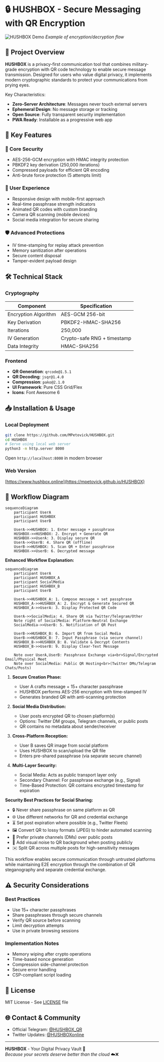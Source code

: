 # 🔒 HUSHBOX - Secure Messaging with QR Encryption 

![HUSHBOX Demo](assets/hushbox-demo.gif) *Example of encryption/decryption flow*

## 🌟 Project Overview
**HUSHBOX** is a privacy-first communication tool that combines military-grade encryption with QR code technology to enable secure message transmission. Designed for users who value digital privacy, it implements modern cryptographic standards to protect your communications from prying eyes.

Key Characteristics:
- **Zero-Server Architecture**: Messages never touch external servers
- **Ephemeral Design**: No message storage or tracking
- **Open Source**: Fully transparent security implementation
- **PWA Ready**: Installable as a progressive web app

## 🚀 Key Features

### 🔐 Core Security
- AES-256-GCM encryption with HMAC integrity protection
- PBKDF2 key derivation (250,000 iterations)
- Compressed payloads for efficient QR encoding
- Anti-brute force protection (5 attempts limit)

### 📱 User Experience
- Responsive design with mobile-first approach
- Real-time passphrase strength indicators
- Animated QR codes with custom branding
- Camera QR scanning (mobile devices)
- Social media integration for secure sharing

### 🛡️ Advanced Protections
- IV time-stamping for replay attack prevention
- Memory sanitization after operations
- Secure content disposal
- Tamper-evident payload design

## 🛠️ Technical Stack

### Cryptography
| Component              | Specification                          |
|------------------------|----------------------------------------|
| Encryption Algorithm   | AES-GCM 256-bit                       |
| Key Derivation         | PBKDF2-HMAC-SHA256                    |
| Iterations             | 250,000                               |
| IV Generation          | Crypto-safe RNG + timestamp           |
| Data Integrity         | HMAC-SHA256                           |

### Frontend
- **QR Generation**: `qrcode@1.5.1`
- **QR Decoding**: `jsqr@1.4.0`
- **Compression**: `pako@2.1.0`
- **UI Framework**: Pure CSS Grid/Flex
- **Icons**: Font Awesome 6

## 📥 Installation & Usage

### Local Deployment
```bash
git clone https://github.com/MPetovick/HUSHBOX.git
cd HUSHBOX
# Serve using local web server
python3 -m http.server 8000
```
Open `http://localhost:8000` in modern browser

### Web Version  
[https://www.hushbox.online](https://mpetovick.github.io/HUSHBOX)

## 🔄 Workflow Diagram

```mermaid
sequenceDiagram
    participant UserA
    participant HUSHBOX
    participant UserB

    UserA->>HUSHBOX: 1. Enter message + passphrase
    HUSHBOX->>HUSHBOX: 2. Encrypt + Generate QR
    HUSHBOX->>UserA: 3. Display secure QR
    UserA->>UserB: 4. Share QR (offline)
    UserB->>HUSHBOX: 5. Scan QR + Enter passphrase
    HUSHBOX->>UserB: 6. Decrypted message
```
**Enhanced Workflow Explanation:**

```mermaid
sequenceDiagram
    participant UserA
    participant HUSHBOX_A
    participant SocialMedia
    participant HUSHBOX_B
    participant UserB

    UserA->>HUSHBOX_A: 1. Compose message + set passphrase
    HUSHBOX_A->>HUSHBOX_A: 2. Encrypt & Generate Secured QR
    HUSHBOX_A->>UserA: 3. Display Protected QR Code
    
    UserA->>SocialMedia: 4. Share QR via Twitter/Telegram/Other
    Note right of SocialMedia: Platform-Neutral Exchange
    SocialMedia->>UserB: 5. Notification of QR Post
    
    UserB->>HUSHBOX_B: 6. Import QR from Social Media
    UserB->>HUSHBOX_B: 7. Input Passphrase (via secure channel)
    HUSHBOX_B->>HUSHBOX_B: 8. Validate & Decrypt Contents
    HUSHBOX_B->>UserB: 9. Display Clear-Text Message
    
    Note over UserA,UserB: Passphrase Exchange via<br>Signal/Encrypted Email/Physical Meet
    Note over SocialMedia: Public QR Hosting<br>(Twitter DMs/Telegram Chats/Posts)
```

1. **Secure Creation Phase:**
   - User A crafts message + 15+ character passphrase
   - HUSHBOX performs AES-256 encryption with time-stamped IV
   - Generates branded QR with anti-scanning protection

2. **Social Media Distribution:**
   - User posts encrypted QR to chosen platform(s)
   - Options: Twitter DM groups, Telegram channels, or public posts
   - QR contains no metadata about sender/receiver

3. **Cross-Platform Reception:**
   - User B saves QR image from social platform
   - Uses HUSHBOX to scan/upload the QR file
   - Enters pre-shared passphrase (via separate secure channel)

4. **Multi-Layer Security:**
   - Social Media: Acts as public transport layer only
   - Secondary Channel: For passphrase exchange (e.g., Signal)
   - Time-Based Protection: QR contains encrypted timestamp for expiration

**Security Best Practices for Social Sharing:**
- 🔒 Never share passphrase on same platform as QR
- 🌐 Use different networks for QR and credential exchange
- ⏳ Set post expiration where possible (e.g., Twitter Fleets)
- 🖼️ Convert QR to lossy formats (JPEG) to hinder automated scanning
- 🔗 Prefer private channels (DMs) over public posts
- 📍 Add visual noise to QR background when posting publicly
- ✉️ Split QR across multiple posts for high-sensitivity messages

This workflow enables secure communication through untrusted platforms while maintaining E2E encryption through the combination of QR steganography and separate credential exchange.

## ⚠️ Security Considerations

### Best Practices
- Use 15+ character passphrases
- Share passphrases through secure channels
- Verify QR source before scanning
- Limit decryption attempts
- Use in private browsing sessions

### Implementation Notes
- Memory wiping after crypto operations
- Time-based nonce generation
- Compression side-channel protection
- Secure error handling
- CSP-compliant script loading

## 📜 License
MIT License - See [LICENSE](LICENSE) file

## 🌐 Contact & Community
- Official Telegram: [@HUSHBOX_QR](https://t.me/HUSHBOX_QR)
- Twitter Updates: [@HUSHBOXonline](https://twitter.com/HUSHBOXonline)

---

**HUSHBOX** - Your Digital Privacy Vault 🔏  
*Because your secrets deserve better than the cloud* ☁️❌





